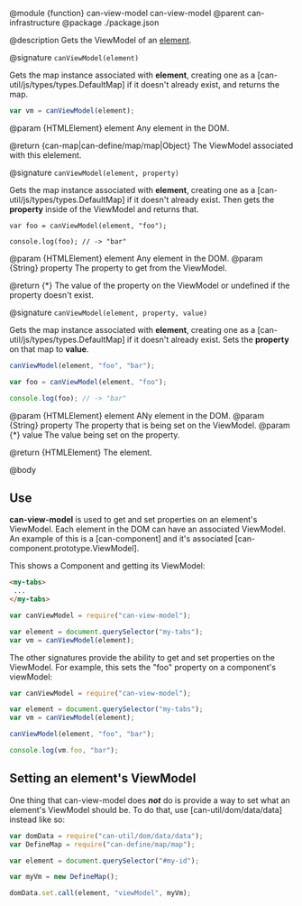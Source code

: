 @module {function} can-view-model can-view-model
@parent can-infrastructure
@package ./package.json

@description Gets the ViewModel of an [element](https://developer.mozilla.org/en-US/docs/Web/API/HTMLElement).

@signature `canViewModel(element)`

Gets the map instance associated with **element**, creating one as a [can-util/js/types/types.DefaultMap] if it doesn't already exist, and returns the map.

```js
var vm = canViewModel(element);
```
@param {HTMLElement} element Any element in the DOM.

@return {can-map|can-define/map/map|Object} The ViewModel associated with this elelement.

@signature `canViewModel(element, property)`

Gets the map instance associated with **element**, creating one as a [can-util/js/types/types.DefaultMap] if it doesn't already exist. Then gets the **property** inside of the ViewModel and returns that.

```
var foo = canViewModel(element, "foo");

console.log(foo); // -> "bar"
```

@param {HTMLElement} element Any element in the DOM.
@param {String} property The property to get from the ViewModel.

@return {*} The value of the property on the ViewModel or undefined if the property doesn't exist.

@signature `canViewModel(element, property, value)`

Gets the map instance associated with **element**, creating one as a [can-util/js/types/types.DefaultMap] if it doesn't already exist. Sets the **property** on that map to **value**.

```js
canViewModel(element, "foo", "bar");

var foo = canViewModel(element, "foo");

console.log(foo); // -> "bar"
```

@param {HTMLElement} element ANy element in the DOM.
@param {String} property The property that is being set on the ViewModel.
@param {*} value The value being set on the property.

@return {HTMLElement} The element.

@body

## Use

**can-view-model** is used to get and set properties on an element's ViewModel. Each element in the DOM can have an associated ViewModel. An example of this is a [can-component] and it's associated [can-component.prototype.ViewModel].

This shows a Component and getting its ViewModel:

```html
<my-tabs>
 ...
</my-tabs>
```

```js
var canViewModel = require("can-view-model");

var element = document.querySelector("my-tabs");
var vm = canViewModel(element);
```

The other signatures provide the ability to get and set properties on the ViewModel. For example, this sets the "foo" property on a component's viewModel:

```js
var canViewModel = require("can-view-model");

var element = document.querySelector("my-tabs");
var vm = canViewModel(element);

canViewModel(element, "foo", "bar");

console.log(vm.foo, "bar");
```

## Setting an element's ViewModel

One thing that can-view-model does ***not*** do is provide a way to set what an element's ViewModel should be. To do that, use [can-util/dom/data/data] instead like so:

```js
var domData = require("can-util/dom/data/data");
var DefineMap = require("can-define/map/map");

var element = document.querySelector("#my-id");

var myVm = new DefineMap();

domData.set.call(element, "viewModel", myVm);
```

